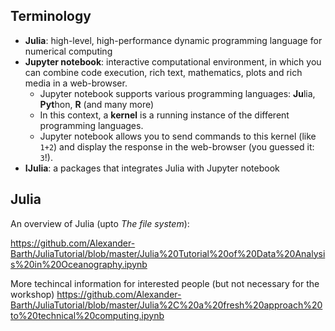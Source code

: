 

## Terminology

* **Julia**: high-level, high-performance dynamic programming language for numerical computing
* **Jupyter notebook**: interactive computational environment, in which you can combine code execution, rich text, mathematics, plots and rich media in a web-browser.
    * Jupyter notebook supports various programming languages: <b>Ju</b>lia, <b>Pyt</b>hon, <b>R</b> (and many more)
    * In this context, a **kernel** is a running instance of the different programming languages.
    * Jupyter notebook allows you to send commands to this kernel (like `1+2`) and display the response in the web-browser (you guessed it: `3`!).
* **IJulia**: a packages that integrates Julia with Jupyter notebook


## Julia

An overview of Julia (upto *The file system*):

https://github.com/Alexander-Barth/JuliaTutorial/blob/master/Julia%20Tutorial%20of%20Data%20Analysis%20in%20Oceanography.ipynb

More techincal information for interested people (but not necessary for the workshop)
https://github.com/Alexander-Barth/JuliaTutorial/blob/master/Julia%2C%20a%20fresh%20approach%20to%20technical%20computing.ipynb
